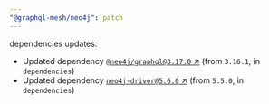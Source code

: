 ```yaml
---
"@graphql-mesh/neo4j": patch
---
```

dependencies updates:
  - Updated dependency [`@neo4j/graphql@3.17.0` ↗︎](https://www.npmjs.com/package/@neo4j/graphql/v/3.17.0) (from `3.16.1`, in `dependencies`)
  - Updated dependency [`neo4j-driver@5.6.0` ↗︎](https://www.npmjs.com/package/neo4j-driver/v/5.6.0) (from `5.5.0`, in `dependencies`)
